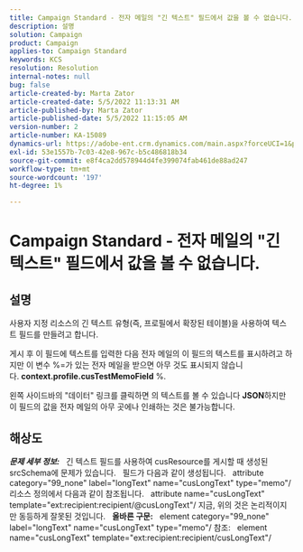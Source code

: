 ```yaml
---
title: Campaign Standard - 전자 메일의 "긴 텍스트" 필드에서 값을 볼 수 없습니다.
description: 설명
solution: Campaign
product: Campaign
applies-to: Campaign Standard
keywords: KCS
resolution: Resolution
internal-notes: null
bug: false
article-created-by: Marta Zator
article-created-date: 5/5/2022 11:13:31 AM
article-published-by: Marta Zator
article-published-date: 5/5/2022 11:15:05 AM
version-number: 2
article-number: KA-15089
dynamics-url: https://adobe-ent.crm.dynamics.com/main.aspx?forceUCI=1&pagetype=entityrecord&etn=knowledgearticle&id=b6827162-64cc-ec11-a7b5-6045bd00dbbc
exl-id: 53e1557b-7c03-42e8-967c-b5c486818b34
source-git-commit: e8f4ca2dd578944d4fe399074fab461de88ad247
workflow-type: tm+mt
source-wordcount: '197'
ht-degree: 1%

---
```


# Campaign Standard - 전자 메일의 &quot;긴 텍스트&quot; 필드에서 값을 볼 수 없습니다.

## 설명


사용자 지정 리소스의 긴 텍스트 유형(즉, 프로필에서 확장된 테이블)을 사용하여 텍스트 필드를 만들려고 합니다.

게시 후 이 필드에 텍스트를 입력한 다음 전자 메일의 이 필드의 텍스트를 표시하려고 하지만 이 변수 %=가 있는 전자 메일을 받으면 아무 것도 표시되지 않습니다. <b>context.profile.cusTestMemoField</b> %.

왼쪽 사이드바의 &quot;데이터&quot; 링크를 클릭하면 의 텍스트를 볼 수 있습니다 <b>JSON</b>하지만 이 필드의 값을 전자 메일의 아무 곳에나 인쇄하는 것은 불가능합니다.


## 해상도


<b>*문제 세부 정보:</b>*
 
긴 텍스트 필드를 사용하여 cusResource를 게시할 때 생성된 srcSchema에 문제가 있습니다.
 
필드가 다음과 같이 생성됩니다.   attribute category=&quot;99_none&quot; label=&quot;longText&quot; name=&quot;cusLongText&quot; type=&quot;memo&quot;/ 리소스 정의에서 다음과 같이 참조됩니다.   attribute name=&quot;cusLongText&quot; template=&quot;ext:recipient:recipient/@cusLongText&quot;/ 지금, 위의 것은 논리적이지만 동등하게 잘못된 것입니다.
 
<b>올바른 구문:</b>
 
element category=&quot;99_none&quot; label=&quot;longText&quot; name=&quot;cusLongText&quot; type=&quot;memo&quot;/ 참조:   element name=&quot;cusLongText&quot; template=&quot;ext:recipient:recipient/cusLongText&quot;/
